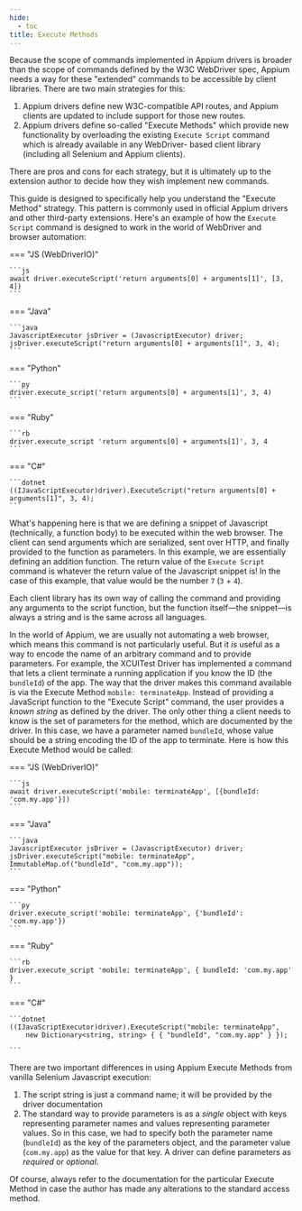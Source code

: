 ```yaml
---
hide:
  - toc
title: Execute Methods
---
```


Because the scope of commands implemented in Appium drivers is broader than the scope of commands
defined by the W3C WebDriver spec, Appium needs a way for these "extended" commands to be accessible
by client libraries. There are two main strategies for this:

1. Appium drivers define new W3C-compatible API routes, and Appium clients are updated to include
  support for those new routes.
2. Appium drivers define so-called "Execute Methods" which provide new functionality by
  overloading the existing `Execute Script` command which is already available in any WebDriver-
  based client library (including all Selenium and Appium clients).

There are pros and cons for each strategy, but it is ultimately up to the extension author to
decide how they wish implement new commands.

This guide is designed to specifically help you understand the "Execute Method" strategy.  This
pattern is commonly used in official Appium drivers and other third-party extensions.
Here's an example of how the `Execute Script` command is designed to work in the world of WebDriver
and browser automation:

\=== "JS (WebDriverIO)"

````
```js
await driver.executeScript('return arguments[0] + arguments[1]', [3, 4])
```
````

\=== "Java"

````
```java
JavascriptExecutor jsDriver = (JavascriptExecutor) driver;
jsDriver.executeScript("return arguments[0] + arguments[1]", 3, 4);
```
````

\=== "Python"

````
```py
driver.execute_script('return arguments[0] + arguments[1]', 3, 4)
```
````

\=== "Ruby"

````
```rb
driver.execute_script 'return arguments[0] + arguments[1]', 3, 4
```
````

\=== "C#"

````
```dotnet
((IJavaScriptExecutor)driver).ExecuteScript("return arguments[0] + arguments[1]", 3, 4);
```
````

What's happening here is that we are defining a snippet of Javascript (technically,
a function body) to be executed within the web browser. The client can send arguments which are
serialized, sent over HTTP, and finally provided to the function as parameters.  In this example,
we are essentially defining an addition function. The return value of the `Execute Script` command
is whatever the return value of the Javascript snippet is! In the case of this example, that value
would be the number `7` (`3` + `4`).

Each client library has its own way of calling the command and providing any arguments to the script
function, but the function itself—the snippet—is always a string and is the same across all languages.

In the world of Appium, we are usually not automating a web browser, which means this command is
not particularly useful. But it _is_ useful as a way to encode the name of an arbitrary command and
to provide parameters. For example, the XCUITest
Driver has implemented a command that lets a client
terminate a running application if you know the ID (the `bundleId`) of the app. The way that the
driver makes this command available is via the Execute Method `mobile: terminateApp`. Instead of
providing a JavaScript function to the "Execute Script" command, the user provides a _known string_
as defined by the driver. The only other thing a client needs to know is the set of
parameters for the method, which are documented by the driver. In this case, we have a parameter
named `bundleId`, whose value should be a string encoding the ID of the app to terminate. Here is
how this Execute Method would be called:

\=== "JS (WebDriverIO)"

````
```js
await driver.executeScript('mobile: terminateApp', [{bundleId: 'com.my.app'}])
```
````

\=== "Java"

````
```java
JavascriptExecutor jsDriver = (JavascriptExecutor) driver;
jsDriver.executeScript("mobile: terminateApp", ImmutableMap.of("bundleId", "com.my.app"));
```
````

\=== "Python"

````
```py
driver.execute_script('mobile: terminateApp', {'bundleId': 'com.my.app'})
```
````

\=== "Ruby"

````
```rb
driver.execute_script 'mobile: terminateApp', { bundleId: 'com.my.app' }
```
````

\=== "C#"

````
```dotnet
((IJavaScriptExecutor)driver).ExecuteScript("mobile: terminateApp",
    new Dictionary<string, string> { { "bundleId", "com.my.app" } });

```
````

There are two important differences in using Appium Execute Methods from vanilla Selenium
Javascript execution:

1. The script string is just a command name; it will be provided by the driver documentation
2. The standard way to provide parameters is as a _single_ object with keys representing parameter
  names and values representing parameter values. So in this case, we had to specify both the
  parameter name (`bundleId`) as the key of the parameters object, and the parameter value
  (`com.my.app`) as the value for that key. A driver can define parameters as _required_ or _optional_.

Of course, always refer to the documentation for the particular Execute Method in case the author
has made any alterations to the standard access method.
